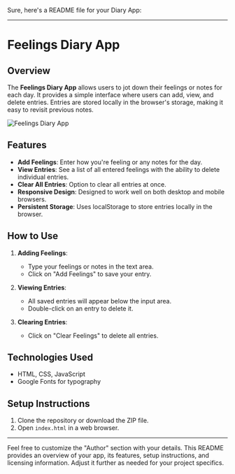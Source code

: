 Sure, here's a README file for your Diary App:

---

# Feelings Diary App

## Overview

The **Feelings Diary App** allows users to jot down their feelings or notes for each day. It provides a simple interface where users can add, view, and delete entries. Entries are stored locally in the browser's storage, making it easy to revisit previous notes.

![Feelings Diary App](diary-app-screenshot.png)

## Features

- **Add Feelings**: Enter how you're feeling or any notes for the day.
- **View Entries**: See a list of all entered feelings with the ability to delete individual entries.
- **Clear All Entries**: Option to clear all entries at once.
- **Responsive Design**: Designed to work well on both desktop and mobile browsers.
- **Persistent Storage**: Uses localStorage to store entries locally in the browser.

## How to Use

1. **Adding Feelings**:
   - Type your feelings or notes in the text area.
   - Click on "Add Feelings" to save your entry.

2. **Viewing Entries**:
   - All saved entries will appear below the input area.
   - Double-click on an entry to delete it.

3. **Clearing Entries**:
   - Click on "Clear Feelings" to delete all entries.

## Technologies Used

- HTML, CSS, JavaScript
- Google Fonts for typography

## Setup Instructions

1. Clone the repository or download the ZIP file.
2. Open `index.html` in a web browser.


---

Feel free to customize the "Author" section with your details. This README provides an overview of your app, its features, setup instructions, and licensing information. Adjust it further as needed for your project specifics.
